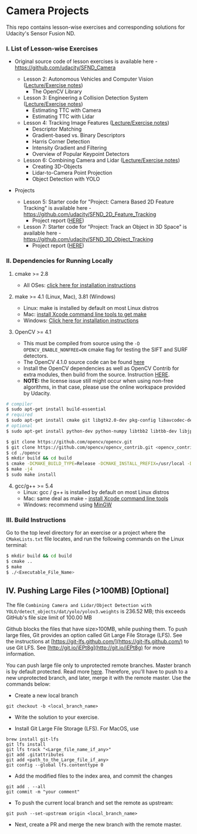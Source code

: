 # Camera Projects

This repo contains lesson-wise exercises and corresponding solutions for Udacity's Sensor Fusion ND. 



### I. List of Lesson-wise Exercises

- Original source code of lesson exercises is available here - https://github.com/udacity/SFND_Camera
    * Lesson 2: Autonomous Vehicles and Computer Vision ([Lecture/Exercise notes](../lectures/lec2-1-av-and-opencv.md))
        + The OpenCV Library
    * Lesson 3: Engineering a Collision Detection System ([Lecture/Exercise notes](../lectures/lec2-2-collision-detection-system.md))
        + Estimating TTC with Camera
        + Estimating TTC with Lidar
    * Lesson 4: Tracking Image Features ([Lecture/Exercise notes](../lectures/lec2-3-track-image-features.md))
        + Descriptor Matching
        + Gradient-based vs. Binary Descriptors
        + Harris Corner Detection
        + Intensity Gradient and Filtering
        + Overview of Popular Keypoint Detectors
    * Lesson 6: Combining Camera and Lidar ([Lecture/Exercise notes](../lectures/lec2-4-combine-camera-lidar.md))
        + Creating 3D-Objects
        + Lidar-to-Camera Point Projection
        + Object Detection with YOLO

- Projects
    * Lesson 5: Starter code for "Project: Camera Based 2D Feature Tracking" is available here - https://github.com/udacity/SFND_2D_Feature_Tracking
        + Project report ([HERE](./Lesson-5-Project-2D-Feature-Tracking/README.md))
    * Lesson 7: Starter code for "Project: Track an Object in 3D Space" is available here - https://github.com/udacity/SFND_3D_Object_Tracking
        + Project report ([HERE](./Lesson-7-Project-3D-Object-Tracking/README.md))



### II. Dependencies for Running Locally

1. cmake >= 2.8
    * All OSes: [click here for installation instructions](https://cmake.org/install/)

2. make >= 4.1 (Linux, Mac), 3.81 (Windows)
    * Linux: make is installed by default on most Linux distros
    * Mac: [install Xcode command line tools to get make](https://developer.apple.com/xcode/features/)
    * Windows: [Click here for installation instructions](http://gnuwin32.sourceforge.net/packages/make.htm)

3. OpenCV >= 4.1
    * This must be compiled from source using the `-D OPENCV_ENABLE_NONFREE=ON` cmake flag for testing the SIFT and SURF detectors.
    * The OpenCV 4.1.0 source code can be found [here](https://github.com/opencv/opencv/tree/4.1.0)
    * Install the OpenCV dependencies as well as OpenCV Contrib for extra modules, then build from the source. Instruction [HERE](http://techawarey.com/programming/install-opencv-c-c-in-ubuntu-18-04-lts-step-by-step-guide/).
    * **NOTE:** the license issue still might occur when using non-free algorithms, in that case, please use the online workspace provided by Udacity.
```bash
# compiler
$ sudo apt-get install build-essential
# required
$ sudo apt-get install cmake git libgtk2.0-dev pkg-config libavcodec-dev libavformat-dev libswscale-dev libcanberra-gtk-module
# optional
$ sudo apt-get install python-dev python-numpy libtbb2 libtbb-dev libjpeg-dev libpng-dev libtiff-dev libdc1394-22-dev

$ git clone https://github.com/opencv/opencv.git
$ git clone https://github.com/opencv/opencv_contrib.git <opencv_contrib_dir>
$ cd ./opencv
$ mkdir build && cd build
$ cmake -DCMAKE_BUILD_TYPE=Release -DCMAKE_INSTALL_PREFIX=/usr/local -DOPENCV_EXTRA_MODULES_PATH=<opencv_contrib_dir>/modules -DOPENCV_ENABLE_NONFREE=ON ..
$ make -j4
$ sudo make install
```

4. gcc/g++ >= 5.4 
    * Linux: gcc / g++ is installed by default on most Linux distros
    * Mac: same deal as make - [install Xcode command line tools](https://developer.apple.com/xcode/features/)
    * Windows: recommend using [MinGW](http://www.mingw.org/)



### III. Build Instructions

Go to the top level directory for an exercise or a project where the `CMakeLists.txt` file locates, and run the following commands on the Linux terminal:
```bash
$ mkdir build && cd build
$ cmake ..
$ make
$ ./<Executable_File_Name>
```



## IV. Pushing Large Files (>100MB) [Optional]

The file `Combining Camera and Lidar/Object Detection with YOLO/detect_objects/dat/yolo/yolov3.weights` is 236.52 MB; this exceeds GitHub's file size limit of 100.00 MB

Github blocks the files that have size>100MB, while pushing them. To push large files, Git provides an option called Git Large File Storage (LFS). See the instructions at [https://git-lfs.github.com/](https://git-lfs.github.com/) to use Git LFS. See [http://git.io/iEPt8g](http://git.io/iEPt8g) for more information.

You can push large file only to unprotected remote branches. Master branch is by default protected. Read more [here](https://docs.github.com/en/github/administering-a-repository/about-protected-branches). Therefore, you'll have to push to a new unprotected branch, and later, merge it with the remote master. Use the commands below:

* Create a new local branch
```
git checkout -b <local_branch_name>
```

* Write the solution to your exercise. 

* Install Git Large File Storage (LFS). For MacOS, use
```
brew install git-lfs
git lfs install
git lfs track "<Large_file_name_if_any>"
git add .gitattributes
git add <path_to_the_Large_file_if_any>
git config --global lfs.contenttype 0

```

* Add the modified files to the index area, and commit the changes
```
git add . --all   
git commit -m "your comment"
```
* To push the current local branch and set the remote as upstream:
```
git push --set-upstream origin <local_branch_name>
```

* Next, create a PR and merge the new branch with the remote master.